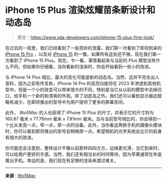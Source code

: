 # iPhone 15 Plus 渲染炫耀苗条新设计和动态岛

> 原文：<https://www.xda-developers.com/iphone-15-plus-first-look/>

在过去的一周里，我们已经看到了一些奇妙的泄露，我们第一次看到了即将到来的 [iPhone 15 Pro](https://www.xda-developers.com/iphone-15-pro-first-look/) ，以及对 [iPhone 15](https://www.xda-developers.com/iphone-15-first-look/) 的一瞥。如果所有这些还不够，现在我们第一次看到了 iPhone 15 Plus。现在，乍一看，事情看起来与当前的 Plus 模型没有什么不同，但如果你仔细看，当你看新的渲染时，你会开始看到一些小的改进。

与 iPhone 14 Plus 相比，最大的变化可能是新的动态岛。当然，这并不完全出人意料，因为之前有传言称，iPhone 14 Pro 的高亮功能将在 2023 年渗透到其他机型中。但是一个小的改变可以带来很大的不同，特别是当它从以前的模型中去掉凹口，给手机一个新的和清爽的外观。除了动态岛之外，我们还可以看到显示器边框略有减少，在即将推出的型号中为用户提供了更多的屏幕空间。

此外， *9to5Mac* 的人也获得了 iPhone 15 Plus 的尺寸，并表示它的尺寸将为 160.87 毫米 x 77.76mm 毫米 x 7.81mm 毫米。当与当前型号相比时，你会得到一个比头发高一点，窄一点，厚一点的设备。此外，当你看这两款手机的摄像头模块时，你可以看到即将推出的型号会稍微厚一点。希望相机的光学系统会比它的前身有很大的改进。

你可能还会注意到，整体设计不像以前那样四四方方，边缘更光滑，当它到来时，可以给用户更好的手感。当然，我们还有相当长的时间等待，因为苹果通常在年底推出手机。幸运的是，我们现在有足够的渲染来渡过难关。

* * *

**来源** : [9to5Mac](https://9to5mac.com/2023/02/24/iphone-15-plus-design-bezels-curve-more/)